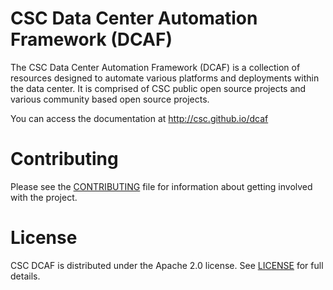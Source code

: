 # CSC Data Center Automation Framework (DCAF)

The CSC Data Center Automation Framework (DCAF) is a collection of resources
designed to automate various platforms and deployments within the data center.
It is comprised of CSC public open source projects and various community based
open source projects.

You can access the documentation at http://csc.github.io/dcaf

# Contributing

Please see the [CONTRIBUTING](CONTRIBUTING.md) file for information about
getting involved with the project.

# License

CSC DCAF is distributed under the Apache 2.0 license.
See [LICENSE](LICENSE) for full details.
